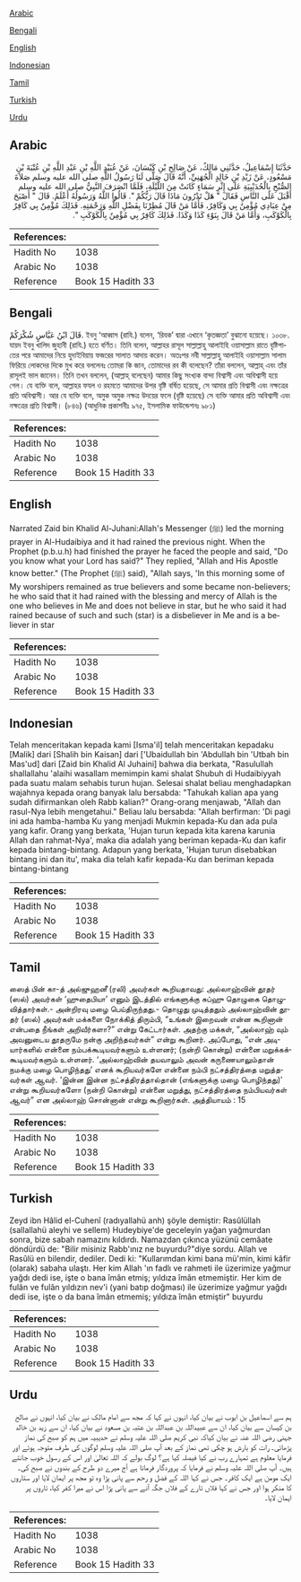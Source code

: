 [Arabic](#arabic)

[Bengali](#bengali)

[English](#english)

[Indonesian](#indonesian)

[Tamil](#tamil)

[Turkish](#turkish)

[Urdu](#urdu)

## Arabic


<div dir="rtl" lang="ar" style={{fontSize:'larger',backgroundColor:'#f8f9fa',padding:20}}>
حَدَّثَنَا إِسْمَاعِيلُ، حَدَّثَنِي مَالِكٌ، عَنْ صَالِحِ بْنِ كَيْسَانَ، عَنْ عُبَيْدِ اللَّهِ بْنِ عَبْدِ اللَّهِ بْنِ عُتْبَةَ بْنِ مَسْعُودٍ، عَنْ زَيْدِ بْنِ خَالِدٍ الْجُهَنِيِّ، أَنَّهُ قَالَ صَلَّى لَنَا رَسُولُ اللَّهِ صلى الله عليه وسلم صَلاَةَ الصُّبْحِ بِالْحُدَيْبِيَةِ عَلَى إِثْرِ سَمَاءٍ كَانَتْ مِنَ اللَّيْلَةِ، فَلَمَّا انْصَرَفَ النَّبِيُّ صلى الله عليه وسلم أَقْبَلَ عَلَى النَّاسِ فَقَالَ ‏"‏ هَلْ تَدْرُونَ مَاذَا قَالَ رَبُّكُمْ ‏"‏‏.‏ قَالُوا اللَّهُ وَرَسُولُهُ أَعْلَمُ‏.‏ قَالَ ‏"‏ أَصْبَحَ مِنْ عِبَادِي مُؤْمِنٌ بِي وَكَافِرٌ، فَأَمَّا مَنْ قَالَ مُطِرْنَا بِفَضْلِ اللَّهِ وَرَحْمَتِهِ‏.‏ فَذَلِكَ مُؤْمِنٌ بِي كَافِرٌ بِالْكَوْكَبِ، وَأَمَّا مَنْ قَالَ بِنَوْءِ كَذَا وَكَذَا‏.‏ فَذَلِكَ كَافِرٌ بِي مُؤْمِنٌ بِالْكَوْكَبِ ‏"‏‏.‏
</div>
<div style={{backgroundColor:'#f8f9fa',padding:20, marginBottom: 10}}><table> <thead> <tr> <th>References:</th> <th></th> </tr> </thead> <tbody><tr><td>Hadith No</td><td>1038</td></tr><tr><td>Arabic No</td><td>1038</td></tr><tr><td>Reference</td><td>Book 15 Hadith 33</td></tr></tbody></table></div>

## Bengali


<div dir="ltr" lang="bn" style={{fontSize:'larger',backgroundColor:'#f8f9fa',padding:20}}>
قَالَ ابْنُ عَبَّاسٍ شُكْرَكُمْ. ইবনু ‘আব্বাস (রাযি.) বলেন, ‘রিযক’ দ্বারা এখানে ‘কৃতজ্ঞতা’ বুঝানো হয়েছে। ১০৩৮. যায়দ ইবনু খালিদ জুহানী (রাযি.) হতে বর্ণিত। তিনি বলেন, আল্লাহর রাসূল সাল্লাল্লাহু আলাইহি ওয়াসাল্লাম রাতে বৃষ্টিপাতের পরে আমাদের নিয়ে হুদাইবিয়ায় ফজরের সালাত আদায় করেন। অতঃপর নবী সাল্লাল্লাহু আলাইহি ওয়াসাল্লাম সালাম ফিরিয়ে লোকদের দিকে মুখ করে বললেনঃ তোমরা কি জান, তোমাদের রব কী বলেছেন? তাঁরা বললেন, আল্লাহ্ এবং তাঁর রাসূলই ভাল জানেন। তিনি তখন বললেন, (আল্লাহ্ বলেছেন) আমার কিছু সংখ্যক বান্দা বিশ্বাসী এবং অবিশ্বাসী হয়ে গেল। যে ব্যক্তি বলে, আল্লাহর ফযল ও রহমতে আমাদের উপর বৃষ্টি বর্ষিত হয়েছে, সে আমার প্রতি বিশ্বাসী এবং নক্ষত্রের প্রতি অবিশ্বাসী। আর যে ব্যক্তি বলে, অমুক অমুক নক্ষত্র উদয়ের ফলে (বৃষ্টি হয়েছে) সে ব্যক্তি আমার প্রতি অবিশ্বাসী এবং নক্ষত্রের প্রতি বিশ্বাসী। (৮৪৬) (আধুনিক প্রকাশনীঃ ৯৭৫, ইসলামিক ফাউন্ডেশনঃ ৯৮১)
</div>
<div style={{backgroundColor:'#f8f9fa',padding:20, marginBottom: 10}}><table> <thead> <tr> <th>References:</th> <th></th> </tr> </thead> <tbody><tr><td>Hadith No</td><td>1038</td></tr><tr><td>Arabic No</td><td>1038</td></tr><tr><td>Reference</td><td>Book 15 Hadith 33</td></tr></tbody></table></div>

## English


<div dir="ltr" lang="en" style={{fontSize:'larger',backgroundColor:'#f8f9fa',padding:20}}>
Narrated Zaid bin Khalid Al-Juhani:Allah's Messenger (ﷺ) led the morning prayer in Al-Hudaibiya and it had rained the previous night. When the Prophet (p.b.u.h) had finished the prayer he faced the people and said, "Do you know what your Lord has said?" They replied, "Allah and His Apostle know better." (The Prophet (ﷺ) said), "Allah says, 'In this morning some of My worshipers remained as true believers and some became non-believers; he who said that it had rained with the blessing and mercy of Allah is the one who believes in Me and does not believe in star, but he who said it had rained because of such and such (star) is a disbeliever in Me and is a believer in star
</div>
<div style={{backgroundColor:'#f8f9fa',padding:20, marginBottom: 10}}><table> <thead> <tr> <th>References:</th> <th></th> </tr> </thead> <tbody><tr><td>Hadith No</td><td>1038</td></tr><tr><td>Arabic No</td><td>1038</td></tr><tr><td>Reference</td><td>Book 15 Hadith 33</td></tr></tbody></table></div>

## Indonesian


<div dir="ltr" lang="id" style={{fontSize:'larger',backgroundColor:'#f8f9fa',padding:20}}>
Telah menceritakan kepada kami [Isma'il] telah menceritakan kepadaku [Malik] dari [Shalih bin Kaisan] dari ['Ubaidullah bin 'Abdullah bin 'Utbah bin Mas'ud] dari [Zaid bin Khalid Al Juhaini] bahwa dia berkata, "Rasulullah shallallahu 'alaihi wasallam memimpin kami shalat Shubuh di Hudaibiyyah pada suatu malam sehabis turun hujan. Selesai shalat beliau menghadapkan wajahnya kepada orang banyak lalu bersabda: "Tahukah kalian apa yang sudah difirmankan oleh Rabb kalian?" Orang-orang menjawab, "Allah dan rasul-Nya lebih mengetahui." Beliau lalu bersabda: "Allah berfirman: 'Di pagi ini ada hamba-hamba Ku yang menjadi Mukmin kepada-Ku dan ada pula yang kafir. Orang yang berkata, 'Hujan turun kepada kita karena karunia Allah dan rahmat-Nya', maka dia adalah yang beriman kepada-Ku dan kafir kepada bintang-bintang. Adapun yang berkata, 'Hujan turun disebabkan bintang ini dan itu', maka dia telah kafir kepada-Ku dan beriman kepada bintang-bintang
</div>
<div style={{backgroundColor:'#f8f9fa',padding:20, marginBottom: 10}}><table> <thead> <tr> <th>References:</th> <th></th> </tr> </thead> <tbody><tr><td>Hadith No</td><td>1038</td></tr><tr><td>Arabic No</td><td>1038</td></tr><tr><td>Reference</td><td>Book 15 Hadith 33</td></tr></tbody></table></div>

## Tamil


<div dir="ltr" lang="ta" style={{fontSize:'larger',backgroundColor:'#f8f9fa',padding:20}}>
ஸைத் பின் கா-த் அல்ஜுஹனீ (ரலி) அவர்கள் கூறியதாவது: அல்லாஹ்வின் தூதர் (ஸல்) அவர்கள் ‘ஹுதைபியா’ எனும் இடத்தில் எங்களுக்கு சுப்ஹு தொழுகை தொழுவித்தார்கள்.- அன்றிரவு மழை பெய்திருந்தது.- தொழுது முடித்ததும் அல்லாஹ்வின் தூதர் (ஸல்) அவர்கள் மக்களை நோக்கித் திரும்பி, “உங்கள் இறைவன் என்ன கூறினான் என்பதை நீங்கள் அறிவீர்களா?” என்று கேட்டார்கள். அதற்கு மக்கள், “அல்லாஹ் வும் அவனுடைய தூதருமே நன்கு அறிந்தவர்கள்” என்று கூறினர். அப்போது, “என் அடியார்களில் என்னை நம்பக்கூடியவர்களும் உள்ளனர்; (நன்றி கொன்று) என்னை மறுக்கக்கூடியவர்களும் உள்ளனர். ‘அல்லாஹ்வின் தயவாலும் அவன் கருணையாலும்தான் நமக்கு மழை பொழிந்தது’ எனக் கூறியவர்களே என்னை நம்பி நட்சத்திரத்தை மறுத்தவர்கள் ஆவர். ‘இன்ன இன்ன நட்சத்திரத்தால்தான் (எங்களுக்கு மழை பொழிந்தது)’ என்று கூறியவர்களோ (நன்றி கொன்று) என்னை மறுத்து, நட்சத்திரத்தை நம்பியவர்கள் ஆவர்” என அல்லாஹ் சொன்னான் என்று கூறினார்கள். அத்தியாயம் : 15
</div>
<div style={{backgroundColor:'#f8f9fa',padding:20, marginBottom: 10}}><table> <thead> <tr> <th>References:</th> <th></th> </tr> </thead> <tbody><tr><td>Hadith No</td><td>1038</td></tr><tr><td>Arabic No</td><td>1038</td></tr><tr><td>Reference</td><td>Book 15 Hadith 33</td></tr></tbody></table></div>

## Turkish


<div dir="ltr" lang="tr" style={{fontSize:'larger',backgroundColor:'#f8f9fa',padding:20}}>
Zeyd ibn Hâlid el-Cuhenî (radıyallahü anh) şöyle demiştir: Rasûlüllah (sallallahü aleyhi ve sellem) Hudeybiye'de geceleyin yağan yağmurdan sonra, bize sabah namazını kıldırdı. Namazdan çıkınca yüzünü cemâate döndürdü de: "Bilir misiniz Rabb'ınız ne buyurdu?"diye sordu. Allah ve Rasûlü en bilendir, dediler. Dedi ki: "Kullarımdan kimi bana mü'min, kimi kâfir (olarak) sabaha ulaştı. Her kim Allah 'ın fadlı ve rahmeti ile üzerimize yağmur yağdı dedi ise, işte o bana îmân etmiş; yıldıza îmân etmemiştir. Her kim de fulân ve fulân yıldızın nev'i (yani batıp doğması) ile üzerimize yağmur yağdı dedi ise, işte o da bana îmân etmemiş; yıldıza îmân etmiştir" buyurdu
</div>
<div style={{backgroundColor:'#f8f9fa',padding:20, marginBottom: 10}}><table> <thead> <tr> <th>References:</th> <th></th> </tr> </thead> <tbody><tr><td>Hadith No</td><td>1038</td></tr><tr><td>Arabic No</td><td>1038</td></tr><tr><td>Reference</td><td>Book 15 Hadith 33</td></tr></tbody></table></div>

## Urdu


<div dir="rtl" lang="ur" style={{fontSize:'larger',backgroundColor:'#f8f9fa',padding:20}}>
ہم سے اسماعیل بن ایوب نے بیان کیا، انہوں نے کہا کہ مجھ سے امام مالک نے بیان کیا، انہوں نے صالح بن کیسان سے بیان کیا، ان سے عبیداللہ بن عبداللہ بن عتبہ بن مسعود نے بیان کیا، ان سے زید بن خالد جہنی رضی اللہ عنہ نے بیان کیاکہ نبی کریم صلی اللہ علیہ وسلم نے حدیبیہ میں ہم کو صبح کی نماز پڑھائی۔ رات کو بارش ہو چکی تھی نماز کے بعد آپ صلی اللہ علیہ وسلم لوگوں کی طرف متوجہ ہوئے اور فرمایا معلوم ہے تمہارے رب نے کیا فیصلہ کیا ہے؟ لوگ بولے کہ اللہ تعالیٰ اور اس کے رسول خوب جانتے ہیں۔ آپ صلی اللہ علیہ وسلم نے فرمایا کہ پروردگار فرماتا ہے آج میرے دو طرح کے بندوں نے صبح کی۔ ایک مومن ہے ایک کافر۔ جس نے کہا اللہ کے فضل و رحم سے پانی پڑا وہ تو مجھ پر ایمان لایا اور ستاروں کا منکر ہوا اور جس نے کہا فلاں تارے کے فلاں جگہ آنے سے پانی پڑا اس نے میرا کفر کیا، تاروں پر ایمان لایا۔
</div>
<div style={{backgroundColor:'#f8f9fa',padding:20, marginBottom: 10}}><table> <thead> <tr> <th>References:</th> <th></th> </tr> </thead> <tbody><tr><td>Hadith No</td><td>1038</td></tr><tr><td>Arabic No</td><td>1038</td></tr><tr><td>Reference</td><td>Book 15 Hadith 33</td></tr></tbody></table></div>